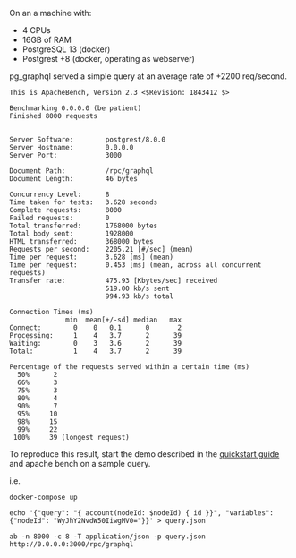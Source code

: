 
On an a machine with:

- 4 CPUs
- 16GB of RAM
- PostgreSQL 13 (docker)
- Postgrest +8 (docker, operating as webserver)

pg_graphql served a simple query at an average rate of +2200 req/second.


```
This is ApacheBench, Version 2.3 <$Revision: 1843412 $>

Benchmarking 0.0.0.0 (be patient)
Finished 8000 requests


Server Software:        postgrest/8.0.0
Server Hostname:        0.0.0.0
Server Port:            3000

Document Path:          /rpc/graphql
Document Length:        46 bytes

Concurrency Level:      8
Time taken for tests:   3.628 seconds
Complete requests:      8000
Failed requests:        0
Total transferred:      1768000 bytes
Total body sent:        1928000
HTML transferred:       368000 bytes
Requests per second:    2205.21 [#/sec] (mean)
Time per request:       3.628 [ms] (mean)
Time per request:       0.453 [ms] (mean, across all concurrent requests)
Transfer rate:          475.93 [Kbytes/sec] received
                        519.00 kb/s sent
                        994.93 kb/s total

Connection Times (ms)
              min  mean[+/-sd] median   max
Connect:        0    0   0.1      0       2
Processing:     1    4   3.7      2      39
Waiting:        0    3   3.6      2      39
Total:          1    4   3.7      2      39

Percentage of the requests served within a certain time (ms)
  50%      2
  66%      3
  75%      3
  80%      4
  90%      7
  95%     10
  98%     15
  99%     22
 100%     39 (longest request)
```

To reproduce this result, start the demo described in the [quickstart guide](quickstart.md) and apache bench on a sample query.

i.e.

```shell
docker-compose up

echo '{"query": "{ account(nodeId: $nodeId) { id }}", "variables": {"nodeId": "WyJhY2NvdW50IiwgMV0="}}' > query.json

ab -n 8000 -c 8 -T application/json -p query.json http://0.0.0.0:3000/rpc/graphql
```
